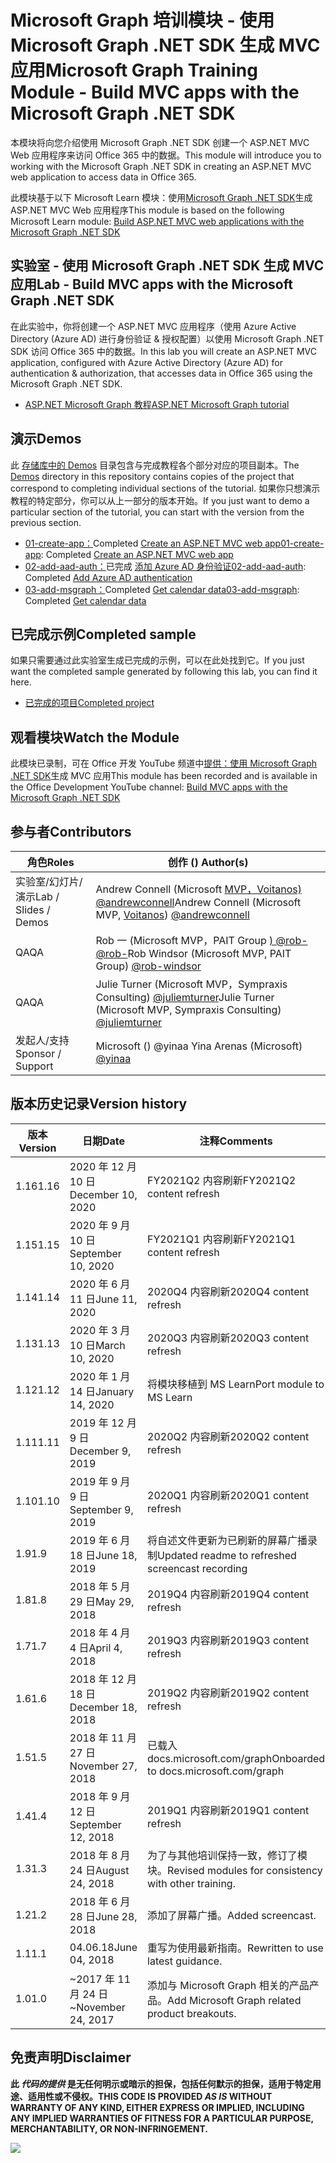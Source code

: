 # <a name="microsoft-graph-training-module---build-mvc-apps-with-the-microsoft-graph-net-sdk"></a><span data-ttu-id="4c0bc-101">Microsoft Graph 培训模块 - 使用 Microsoft Graph .NET SDK 生成 MVC 应用</span><span class="sxs-lookup"><span data-stu-id="4c0bc-101">Microsoft Graph Training Module - Build MVC apps with the Microsoft Graph .NET SDK</span></span>

<span data-ttu-id="4c0bc-102">本模块将向您介绍使用 Microsoft Graph .NET SDK 创建一个 ASP.NET MVC Web 应用程序来访问 Office 365 中的数据。</span><span class="sxs-lookup"><span data-stu-id="4c0bc-102">This module will introduce you to working with the Microsoft Graph .NET SDK in creating an ASP.NET MVC web application to access data in Office 365.</span></span>

<span data-ttu-id="4c0bc-103">此模块基于以下 Microsoft Learn 模块：使用[Microsoft Graph .NET SDK](https://docs.microsoft.com/learn/modules/msgraph-build-aspnetmvc-apps)生成 ASP.NET MVC Web 应用程序</span><span class="sxs-lookup"><span data-stu-id="4c0bc-103">This module is based on the following Microsoft Learn module: [Build ASP.NET MVC web applications with the Microsoft Graph .NET SDK](https://docs.microsoft.com/learn/modules/msgraph-build-aspnetmvc-apps)</span></span>

## <a name="lab---build-mvc-apps-with-the-microsoft-graph-net-sdk"></a><span data-ttu-id="4c0bc-104">实验室 - 使用 Microsoft Graph .NET SDK 生成 MVC 应用</span><span class="sxs-lookup"><span data-stu-id="4c0bc-104">Lab - Build MVC apps with the Microsoft Graph .NET SDK</span></span>

<span data-ttu-id="4c0bc-105">在此实验中，你将创建一个 ASP.NET MVC 应用程序（使用 Azure Active Directory (Azure AD) 进行身份验证 & 授权配置）以使用 Microsoft Graph .NET SDK 访问 Office 365 中的数据。</span><span class="sxs-lookup"><span data-stu-id="4c0bc-105">In this lab you will create an ASP.NET MVC application, configured with Azure Active Directory (Azure AD) for authentication & authorization, that accesses data in Office 365 using the Microsoft Graph .NET SDK.</span></span>

- [<span data-ttu-id="4c0bc-106">ASP.NET Microsoft Graph 教程</span><span class="sxs-lookup"><span data-stu-id="4c0bc-106">ASP.NET Microsoft Graph tutorial</span></span>](https://docs.microsoft.com/graph/training/aspnet-tutorial)

## <a name="demos"></a><span data-ttu-id="4c0bc-107">演示</span><span class="sxs-lookup"><span data-stu-id="4c0bc-107">Demos</span></span>

<span data-ttu-id="4c0bc-108">此 [存储库中的 Demos](./Demos) 目录包含与完成教程各个部分对应的项目副本。</span><span class="sxs-lookup"><span data-stu-id="4c0bc-108">The [Demos](./Demos) directory in this repository contains copies of the project that correspond to completing individual sections of the tutorial.</span></span> <span data-ttu-id="4c0bc-109">如果你只想演示教程的特定部分，你可以从上一部分的版本开始。</span><span class="sxs-lookup"><span data-stu-id="4c0bc-109">If you just want to demo a particular section of the tutorial, you can start with the version from the previous section.</span></span>

- <span data-ttu-id="4c0bc-110">[01-create-app：](Demos/01-create-app)Completed [Create an ASP.NET MVC web app](https://docs.microsoft.com/graph/training/aspnet-tutorial?tutorial-step=1)</span><span class="sxs-lookup"><span data-stu-id="4c0bc-110">[01-create-app](Demos/01-create-app): Completed [Create an ASP.NET MVC web app](https://docs.microsoft.com/graph/training/aspnet-tutorial?tutorial-step=1)</span></span>
- <span data-ttu-id="4c0bc-111">[02-add-aad-auth：](Demos/02-add-aad-auth)已完成 [添加 Azure AD 身份验证](https://docs.microsoft.com/graph/training/aspnet-tutorial?tutorial-step=3)</span><span class="sxs-lookup"><span data-stu-id="4c0bc-111">[02-add-aad-auth](Demos/02-add-aad-auth): Completed [Add Azure AD authentication](https://docs.microsoft.com/graph/training/aspnet-tutorial?tutorial-step=3)</span></span>
- <span data-ttu-id="4c0bc-112">[03-add-msgraph：](Demos/03-add-msgraph)Completed [Get calendar data](https://docs.microsoft.com/graph/training/aspnet-tutorial?tutorial-step=4)</span><span class="sxs-lookup"><span data-stu-id="4c0bc-112">[03-add-msgraph](Demos/03-add-msgraph): Completed [Get calendar data](https://docs.microsoft.com/graph/training/aspnet-tutorial?tutorial-step=4)</span></span>

## <a name="completed-sample"></a><span data-ttu-id="4c0bc-113">已完成示例</span><span class="sxs-lookup"><span data-stu-id="4c0bc-113">Completed sample</span></span>

<span data-ttu-id="4c0bc-114">如果只需要通过此实验室生成已完成的示例，可以在此处找到它。</span><span class="sxs-lookup"><span data-stu-id="4c0bc-114">If you just want the completed sample generated by following this lab, you can find it here.</span></span>

- [<span data-ttu-id="4c0bc-115">已完成的项目</span><span class="sxs-lookup"><span data-stu-id="4c0bc-115">Completed project</span></span>](Demos/03-add-msgraph)

## <a name="watch-the-module"></a><span data-ttu-id="4c0bc-116">观看模块</span><span class="sxs-lookup"><span data-stu-id="4c0bc-116">Watch the Module</span></span>

<span data-ttu-id="4c0bc-117">此模块已录制，可在 Office 开发 YouTube 频道中[提供：使用 Microsoft Graph .NET SDK](https://youtu.be/a2teHZ5WuNc)生成 MVC 应用</span><span class="sxs-lookup"><span data-stu-id="4c0bc-117">This module has been recorded and is available in the Office Development YouTube channel: [Build MVC apps with the Microsoft Graph .NET SDK](https://youtu.be/a2teHZ5WuNc)</span></span>

## <a name="contributors"></a><span data-ttu-id="4c0bc-118">参与者</span><span class="sxs-lookup"><span data-stu-id="4c0bc-118">Contributors</span></span>

| <span data-ttu-id="4c0bc-119">角色</span><span class="sxs-lookup"><span data-stu-id="4c0bc-119">Roles</span></span>                | <span data-ttu-id="4c0bc-120">创作 () </span><span class="sxs-lookup"><span data-stu-id="4c0bc-120">Author(s)</span></span>                                                                                                      |
| -------------------- | -------------------------------------------------------------------------------------------------------------- |
| <span data-ttu-id="4c0bc-121">实验室/幻灯片/演示</span><span class="sxs-lookup"><span data-stu-id="4c0bc-121">Lab / Slides / Demos</span></span> | <span data-ttu-id="4c0bc-122">Andrew Connell (Microsoft [MVP，Voitanos) ](//github.com/voitanos) [@andrewconnell](//github.com/andrewconnell)</span><span class="sxs-lookup"><span data-stu-id="4c0bc-122">Andrew Connell (Microsoft MVP, [Voitanos](//github.com/voitanos)) [@andrewconnell](//github.com/andrewconnell)</span></span> |
| <span data-ttu-id="4c0bc-123">QA</span><span class="sxs-lookup"><span data-stu-id="4c0bc-123">QA</span></span>                   | <span data-ttu-id="4c0bc-124">Rob 一 (Microsoft MVP，PAIT Group [) @rob-@rob-](//github.com/rob-windsor)</span><span class="sxs-lookup"><span data-stu-id="4c0bc-124">Rob Windsor (Microsoft MVP, PAIT Group) [@rob-windsor](//github.com/rob-windsor)</span></span>                               |
| <span data-ttu-id="4c0bc-125">QA</span><span class="sxs-lookup"><span data-stu-id="4c0bc-125">QA</span></span>                   | <span data-ttu-id="4c0bc-126">Julie Turner (Microsoft MVP，Sympraxis Consulting) [@juliemturner](//github.com/juliemturner)</span><span class="sxs-lookup"><span data-stu-id="4c0bc-126">Julie Turner (Microsoft MVP, Sympraxis Consulting) [@juliemturner](//github.com/juliemturner)</span></span>                  |
| <span data-ttu-id="4c0bc-127">发起人/支持</span><span class="sxs-lookup"><span data-stu-id="4c0bc-127">Sponsor / Support</span></span>    | <span data-ttu-id="4c0bc-128">Microsoft () @yinaa [](//github.com/yinaa)</span><span class="sxs-lookup"><span data-stu-id="4c0bc-128">Yina Arenas (Microsoft) [@yinaa](//github.com/yinaa)</span></span>                                                           |

## <a name="version-history"></a><span data-ttu-id="4c0bc-129">版本历史记录</span><span class="sxs-lookup"><span data-stu-id="4c0bc-129">Version history</span></span>

| <span data-ttu-id="4c0bc-130">版本</span><span class="sxs-lookup"><span data-stu-id="4c0bc-130">Version</span></span> | <span data-ttu-id="4c0bc-131">日期</span><span class="sxs-lookup"><span data-stu-id="4c0bc-131">Date</span></span>               | <span data-ttu-id="4c0bc-132">注释</span><span class="sxs-lookup"><span data-stu-id="4c0bc-132">Comments</span></span>                                             |
| ------- | ------------------ | ---------------------------------------------------- |
| <span data-ttu-id="4c0bc-133">1.16</span><span class="sxs-lookup"><span data-stu-id="4c0bc-133">1.16</span></span>    | <span data-ttu-id="4c0bc-134">2020 年 12 月 10 日</span><span class="sxs-lookup"><span data-stu-id="4c0bc-134">December 10, 2020</span></span> | <span data-ttu-id="4c0bc-135">FY2021Q2 内容刷新</span><span class="sxs-lookup"><span data-stu-id="4c0bc-135">FY2021Q2 content refresh</span></span>                             |
| <span data-ttu-id="4c0bc-136">1.15</span><span class="sxs-lookup"><span data-stu-id="4c0bc-136">1.15</span></span>    | <span data-ttu-id="4c0bc-137">2020 年 9 月 10 日</span><span class="sxs-lookup"><span data-stu-id="4c0bc-137">September 10, 2020</span></span> | <span data-ttu-id="4c0bc-138">FY2021Q1 内容刷新</span><span class="sxs-lookup"><span data-stu-id="4c0bc-138">FY2021Q1 content refresh</span></span>                             |
| <span data-ttu-id="4c0bc-139">1.14</span><span class="sxs-lookup"><span data-stu-id="4c0bc-139">1.14</span></span>    | <span data-ttu-id="4c0bc-140">2020 年 6 月 11 日</span><span class="sxs-lookup"><span data-stu-id="4c0bc-140">June 11, 2020</span></span>      | <span data-ttu-id="4c0bc-141">2020Q4 内容刷新</span><span class="sxs-lookup"><span data-stu-id="4c0bc-141">2020Q4 content refresh</span></span>                               |
| <span data-ttu-id="4c0bc-142">1.13</span><span class="sxs-lookup"><span data-stu-id="4c0bc-142">1.13</span></span>    | <span data-ttu-id="4c0bc-143">2020 年 3 月 10 日</span><span class="sxs-lookup"><span data-stu-id="4c0bc-143">March 10, 2020</span></span>     | <span data-ttu-id="4c0bc-144">2020Q3 内容刷新</span><span class="sxs-lookup"><span data-stu-id="4c0bc-144">2020Q3 content refresh</span></span>                               |
| <span data-ttu-id="4c0bc-145">1.12</span><span class="sxs-lookup"><span data-stu-id="4c0bc-145">1.12</span></span>    | <span data-ttu-id="4c0bc-146">2020 年 1 月 14 日</span><span class="sxs-lookup"><span data-stu-id="4c0bc-146">January 14, 2020</span></span>   | <span data-ttu-id="4c0bc-147">将模块移植到 MS Learn</span><span class="sxs-lookup"><span data-stu-id="4c0bc-147">Port module to MS Learn</span></span>                              |
| <span data-ttu-id="4c0bc-148">1.11</span><span class="sxs-lookup"><span data-stu-id="4c0bc-148">1.11</span></span>    | <span data-ttu-id="4c0bc-149">2019 年 12 月 9 日</span><span class="sxs-lookup"><span data-stu-id="4c0bc-149">December 9, 2019</span></span>   | <span data-ttu-id="4c0bc-150">2020Q2 内容刷新</span><span class="sxs-lookup"><span data-stu-id="4c0bc-150">2020Q2 content refresh</span></span>                               |
| <span data-ttu-id="4c0bc-151">1.10</span><span class="sxs-lookup"><span data-stu-id="4c0bc-151">1.10</span></span>    | <span data-ttu-id="4c0bc-152">2019 年 9 月 9 日</span><span class="sxs-lookup"><span data-stu-id="4c0bc-152">September 9, 2019</span></span>  | <span data-ttu-id="4c0bc-153">2020Q1 内容刷新</span><span class="sxs-lookup"><span data-stu-id="4c0bc-153">2020Q1 content refresh</span></span>                               |
| <span data-ttu-id="4c0bc-154">1.9</span><span class="sxs-lookup"><span data-stu-id="4c0bc-154">1.9</span></span>     | <span data-ttu-id="4c0bc-155">2019 年 6 月 18 日</span><span class="sxs-lookup"><span data-stu-id="4c0bc-155">June 18, 2019</span></span>      | <span data-ttu-id="4c0bc-156">将自述文件更新为已刷新的屏幕广播录制</span><span class="sxs-lookup"><span data-stu-id="4c0bc-156">Updated readme to refreshed screencast recording</span></span>     |
| <span data-ttu-id="4c0bc-157">1.8</span><span class="sxs-lookup"><span data-stu-id="4c0bc-157">1.8</span></span>     | <span data-ttu-id="4c0bc-158">2018 年 5 月 29 日</span><span class="sxs-lookup"><span data-stu-id="4c0bc-158">May 29, 2018</span></span>       | <span data-ttu-id="4c0bc-159">2019Q4 内容刷新</span><span class="sxs-lookup"><span data-stu-id="4c0bc-159">2019Q4 content refresh</span></span>                               |
| <span data-ttu-id="4c0bc-160">1.7</span><span class="sxs-lookup"><span data-stu-id="4c0bc-160">1.7</span></span>     | <span data-ttu-id="4c0bc-161">2018 年 4 月 4 日</span><span class="sxs-lookup"><span data-stu-id="4c0bc-161">April 4, 2018</span></span>      | <span data-ttu-id="4c0bc-162">2019Q3 内容刷新</span><span class="sxs-lookup"><span data-stu-id="4c0bc-162">2019Q3 content refresh</span></span>                               |
| <span data-ttu-id="4c0bc-163">1.6</span><span class="sxs-lookup"><span data-stu-id="4c0bc-163">1.6</span></span>     | <span data-ttu-id="4c0bc-164">2018 年 12 月 18 日</span><span class="sxs-lookup"><span data-stu-id="4c0bc-164">December 18, 2018</span></span>  | <span data-ttu-id="4c0bc-165">2019Q2 内容刷新</span><span class="sxs-lookup"><span data-stu-id="4c0bc-165">2019Q2 content refresh</span></span>                               |
| <span data-ttu-id="4c0bc-166">1.5</span><span class="sxs-lookup"><span data-stu-id="4c0bc-166">1.5</span></span>     | <span data-ttu-id="4c0bc-167">2018 年 11 月 27 日</span><span class="sxs-lookup"><span data-stu-id="4c0bc-167">November 27, 2018</span></span>  | <span data-ttu-id="4c0bc-168">已载入docs.microsoft.com/graph</span><span class="sxs-lookup"><span data-stu-id="4c0bc-168">Onboarded to docs.microsoft.com/graph</span></span>                |
| <span data-ttu-id="4c0bc-169">1.4</span><span class="sxs-lookup"><span data-stu-id="4c0bc-169">1.4</span></span>     | <span data-ttu-id="4c0bc-170">2018 年 9 月 12 日</span><span class="sxs-lookup"><span data-stu-id="4c0bc-170">September 12, 2018</span></span> | <span data-ttu-id="4c0bc-171">2019Q1 内容刷新</span><span class="sxs-lookup"><span data-stu-id="4c0bc-171">2019Q1 content refresh</span></span>                               |
| <span data-ttu-id="4c0bc-172">1.3</span><span class="sxs-lookup"><span data-stu-id="4c0bc-172">1.3</span></span>     | <span data-ttu-id="4c0bc-173">2018 年 8 月 24 日</span><span class="sxs-lookup"><span data-stu-id="4c0bc-173">August 24, 2018</span></span>    | <span data-ttu-id="4c0bc-174">为了与其他培训保持一致，修订了模块。</span><span class="sxs-lookup"><span data-stu-id="4c0bc-174">Revised modules for consistency with other training.</span></span> |
| <span data-ttu-id="4c0bc-175">1.2</span><span class="sxs-lookup"><span data-stu-id="4c0bc-175">1.2</span></span>     | <span data-ttu-id="4c0bc-176">2018 年 6 月 28 日</span><span class="sxs-lookup"><span data-stu-id="4c0bc-176">June 28, 2018</span></span>      | <span data-ttu-id="4c0bc-177">添加了屏幕广播。</span><span class="sxs-lookup"><span data-stu-id="4c0bc-177">Added screencast.</span></span>                                    |
| <span data-ttu-id="4c0bc-178">1.1</span><span class="sxs-lookup"><span data-stu-id="4c0bc-178">1.1</span></span>     | <span data-ttu-id="4c0bc-179">04.06.18</span><span class="sxs-lookup"><span data-stu-id="4c0bc-179">June 04, 2018</span></span>      | <span data-ttu-id="4c0bc-180">重写为使用最新指南。</span><span class="sxs-lookup"><span data-stu-id="4c0bc-180">Rewritten to use latest guidance.</span></span>                    |
| <span data-ttu-id="4c0bc-181">1.0</span><span class="sxs-lookup"><span data-stu-id="4c0bc-181">1.0</span></span>     | <span data-ttu-id="4c0bc-182">~2017 年 11 月 24 日</span><span class="sxs-lookup"><span data-stu-id="4c0bc-182">~November 24, 2017</span></span> | <span data-ttu-id="4c0bc-183">添加与 Microsoft Graph 相关的产品产品。</span><span class="sxs-lookup"><span data-stu-id="4c0bc-183">Add Microsoft Graph related product breakouts.</span></span>       |

## <a name="disclaimer"></a><span data-ttu-id="4c0bc-184">免责声明</span><span class="sxs-lookup"><span data-stu-id="4c0bc-184">Disclaimer</span></span>

<span data-ttu-id="4c0bc-185">**此 _代码的提供_ 是无任何明示或暗示的担保，包括任何默示的担保，适用于特定用途、适用性或不侵权。**</span><span class="sxs-lookup"><span data-stu-id="4c0bc-185">**THIS CODE IS PROVIDED _AS IS_ WITHOUT WARRANTY OF ANY KIND, EITHER EXPRESS OR IMPLIED, INCLUDING ANY IMPLIED WARRANTIES OF FITNESS FOR A PARTICULAR PURPOSE, MERCHANTABILITY, OR NON-INFRINGEMENT.**</span></span>

<img src="https://telemetry.sharepointpnp.com/msgraph-training-aspnetmvcapp" />
